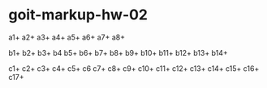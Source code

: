 # goit-markup-hw-02

а1+
а2+
a3+
a4+
a5+
a6+
а7+
a8+

b1+
b2+
b3+
b4
b5+
b6+
b7+
b8+
b9+
b10+
b11+
b12+
b13+
b14+

c1+
c2+
c3+
c4+
c5+
c6
c7+
c8+
c9+
c10+
c11+
c12+
c13+
c14+
c15+
c16+
c17+
